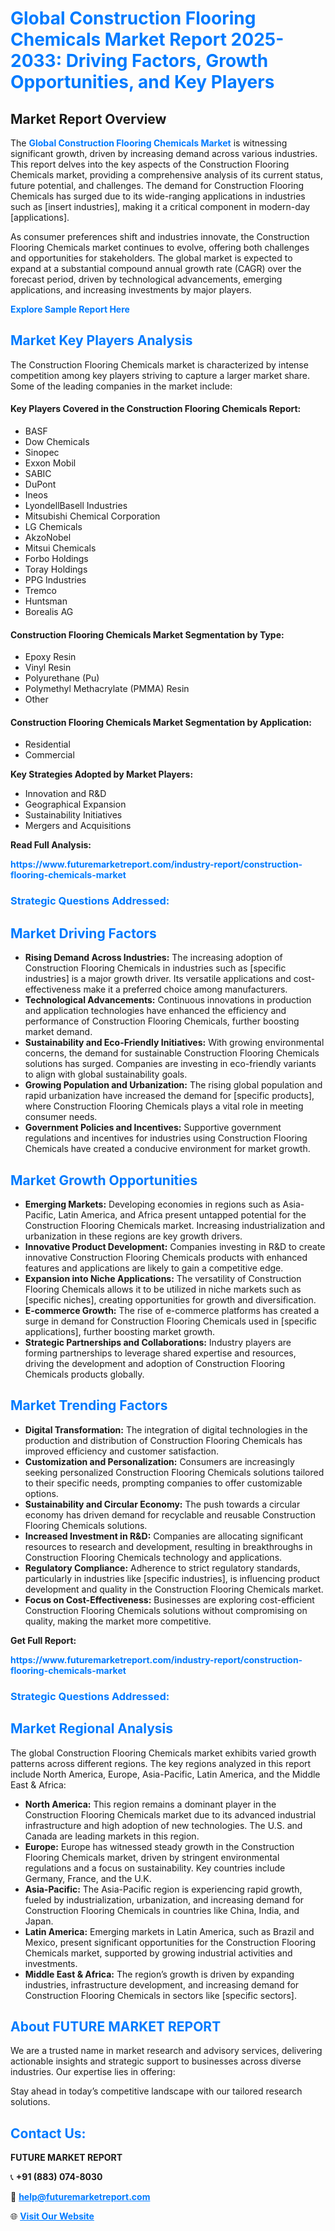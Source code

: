<h1 style="color: #007BFF;">Global Construction Flooring Chemicals Market Report 2025-2033: Driving Factors, Growth Opportunities, and Key Players</h1>

<section id="overview">
<h2>Market Report Overview</h2>
<p>The <a href="https://www.futuremarketreport.com/industry-report/construction-flooring-chemicals-market" style="color: #007BFF; text-decoration: none;"><strong>Global Construction Flooring Chemicals Market</strong></a> is witnessing significant growth, driven by increasing demand across various industries. This report delves into the key aspects of the Construction Flooring Chemicals market, providing a comprehensive analysis of its current status, future potential, and challenges. The demand for Construction Flooring Chemicals has surged due to its wide-ranging applications in industries such as [insert industries], making it a critical component in modern-day [applications].</p>
<p>As consumer preferences shift and industries innovate, the Construction Flooring Chemicals market continues to evolve, offering both challenges and opportunities for stakeholders. The global market is expected to expand at a substantial compound annual growth rate (CAGR) over the forecast period, driven by technological advancements, emerging applications, and increasing investments by major players.</p>
</section>

<section id="overview">
<p><a href="https://www.futuremarketreport.com/request-sample/reportId=85609" style="color: #007BFF; text-decoration: none;"><strong>Explore Sample Report Here</strong></a></p>
</section>

<section id="key-players">
<h2 style="color: #007BFF;">Market Key Players Analysis</h2>
<p>The Construction Flooring Chemicals market is characterized by intense competition among key players striving to capture a larger market share. Some of the leading companies in the market include:</p>
<h4>Key Players Covered in the Construction Flooring Chemicals Report:</h4>
<ul><li>BASF</li><li>Dow Chemicals</li><li>Sinopec</li><li>Exxon Mobil</li><li>SABIC</li><li>DuPont</li><li>Ineos</li><li>LyondellBasell Industries</li><li>Mitsubishi Chemical Corporation</li><li>LG Chemicals</li><li>AkzoNobel</li><li>Mitsui Chemicals</li><li>Forbo Holdings</li><li>Toray Holdings</li><li>PPG Industries</li><li>Tremco</li><li>Huntsman</li><li>Borealis AG</li></ul>
<h4>Construction Flooring Chemicals Market Segmentation by Type:</h4>
<ul><li>Epoxy Resin</li><li>Vinyl Resin</li><li>Polyurethane (Pu)</li><li>Polymethyl Methacrylate (PMMA) Resin</li><li>Other</li></ul>

<h4>Construction Flooring Chemicals Market Segmentation by Application:</h4>
<ul><li>Residential</li><li>Commercial</li></ul>
<p><strong>Key Strategies Adopted by Market Players:</strong></p>
<ul>
<li>Innovation and R&D</li>
<li>Geographical Expansion</li>
<li>Sustainability Initiatives</li>
<li>Mergers and Acquisitions</li>
</ul>
</section>

<section>
<p><strong>Read Full Analysis: </strong></p><a href="https://www.futuremarketreport.com/industry-report/construction-flooring-chemicals-market" style="color: #007BFF; text-decoration: none;"><strong>https://www.futuremarketreport.com/industry-report/construction-flooring-chemicals-market</strong></a>
<h3 style="color: #007BFF;">Strategic Questions Addressed:</h3>
</section>

<section id="driving-factors">
<h2 style="color: #007BFF;">Market Driving Factors</h2>
<ul>
<li><strong>Rising Demand Across Industries:</strong> The increasing adoption of Construction Flooring Chemicals in industries such as [specific industries] is a major growth driver. Its versatile applications and cost-effectiveness make it a preferred choice among manufacturers.</li>
<li><strong>Technological Advancements:</strong> Continuous innovations in production and application technologies have enhanced the efficiency and performance of Construction Flooring Chemicals, further boosting market demand.</li>
<li><strong>Sustainability and Eco-Friendly Initiatives:</strong> With growing environmental concerns, the demand for sustainable Construction Flooring Chemicals solutions has surged. Companies are investing in eco-friendly variants to align with global sustainability goals.</li>
<li><strong>Growing Population and Urbanization:</strong> The rising global population and rapid urbanization have increased the demand for [specific products], where Construction Flooring Chemicals plays a vital role in meeting consumer needs.</li>
<li><strong>Government Policies and Incentives:</strong> Supportive government regulations and incentives for industries using Construction Flooring Chemicals have created a conducive environment for market growth.</li>
</ul>
</section>

<section id="growth-opportunities">
<h2 style="color: #007BFF;">Market Growth Opportunities</h2>
<ul>
<li><strong>Emerging Markets:</strong> Developing economies in regions such as Asia-Pacific, Latin America, and Africa present untapped potential for the Construction Flooring Chemicals market. Increasing industrialization and urbanization in these regions are key growth drivers.</li>
<li><strong>Innovative Product Development:</strong> Companies investing in R&D to create innovative Construction Flooring Chemicals products with enhanced features and applications are likely to gain a competitive edge.</li>
<li><strong>Expansion into Niche Applications:</strong> The versatility of Construction Flooring Chemicals allows it to be utilized in niche markets such as [specific niches], creating opportunities for growth and diversification.</li>
<li><strong>E-commerce Growth:</strong> The rise of e-commerce platforms has created a surge in demand for Construction Flooring Chemicals used in [specific applications], further boosting market growth.</li>
<li><strong>Strategic Partnerships and Collaborations:</strong> Industry players are forming partnerships to leverage shared expertise and resources, driving the development and adoption of Construction Flooring Chemicals products globally.</li>
</ul>
</section>

<section id="trending-factors">
<h2 style="color: #007BFF;">Market Trending Factors</h2>
<ul>
<li><strong>Digital Transformation:</strong> The integration of digital technologies in the production and distribution of Construction Flooring Chemicals has improved efficiency and customer satisfaction.</li>
<li><strong>Customization and Personalization:</strong> Consumers are increasingly seeking personalized Construction Flooring Chemicals solutions tailored to their specific needs, prompting companies to offer customizable options.</li>
<li><strong>Sustainability and Circular Economy:</strong> The push towards a circular economy has driven demand for recyclable and reusable Construction Flooring Chemicals solutions.</li>
<li><strong>Increased Investment in R&D:</strong> Companies are allocating significant resources to research and development, resulting in breakthroughs in Construction Flooring Chemicals technology and applications.</li>
<li><strong>Regulatory Compliance:</strong> Adherence to strict regulatory standards, particularly in industries like [specific industries], is influencing product development and quality in the Construction Flooring Chemicals market.</li>
<li><strong>Focus on Cost-Effectiveness:</strong> Businesses are exploring cost-efficient Construction Flooring Chemicals solutions without compromising on quality, making the market more competitive.</li>
</ul>
</section>

<section>
<p><strong>Get Full Report: </strong></p><a href="https://www.futuremarketreport.com/industry-report/construction-flooring-chemicals-market" style="color: #007BFF; text-decoration: none;"><strong>https://www.futuremarketreport.com/industry-report/construction-flooring-chemicals-market</strong></a>
<h3 style="color: #007BFF;">Strategic Questions Addressed:</h3>
</section>


<section id="regional-analysis">
<h2 style="color: #007BFF;">Market Regional Analysis</h2>
<p>The global Construction Flooring Chemicals market exhibits varied growth patterns across different regions. The key regions analyzed in this report include North America, Europe, Asia-Pacific, Latin America, and the Middle East & Africa:</p>
<ul>
<li><strong>North America:</strong> This region remains a dominant player in the Construction Flooring Chemicals market due to its advanced industrial infrastructure and high adoption of new technologies. The U.S. and Canada are leading markets in this region.</li>
<li><strong>Europe:</strong> Europe has witnessed steady growth in the Construction Flooring Chemicals market, driven by stringent environmental regulations and a focus on sustainability. Key countries include Germany, France, and the U.K.</li>
<li><strong>Asia-Pacific:</strong> The Asia-Pacific region is experiencing rapid growth, fueled by industrialization, urbanization, and increasing demand for Construction Flooring Chemicals in countries like China, India, and Japan.</li>
<li><strong>Latin America:</strong> Emerging markets in Latin America, such as Brazil and Mexico, present significant opportunities for the Construction Flooring Chemicals market, supported by growing industrial activities and investments.</li>
<li><strong>Middle East & Africa:</strong> The region’s growth is driven by expanding industries, infrastructure development, and increasing demand for Construction Flooring Chemicals in sectors like [specific sectors].</li>
</ul>
</section>

<footer>
<h2 style="color: #007BFF;">About FUTURE MARKET REPORT</h2>
<p>We are a trusted name in market research and advisory services, delivering actionable insights and strategic support to businesses across diverse industries. Our expertise lies in offering:</p>

<p>Stay ahead in today’s competitive landscape with our tailored research solutions.</p>

<h2 style="color: #007BFF;">Contact Us:</h2>
<p><strong>FUTURE MARKET REPORT</strong></p>
<p>📞 <strong>+91 (883) 074-8030</strong></p>
<p>📧 <strong><a href="mailto:help@futuremarketreport.com" style="color: #007BFF;">help@futuremarketreport.com</a></strong></p>
<p>🌐 <strong><a href="https://www.futuremarketreport.com/" style="color: #007BFF;">Visit Our Website</a></strong></p>
</footer>